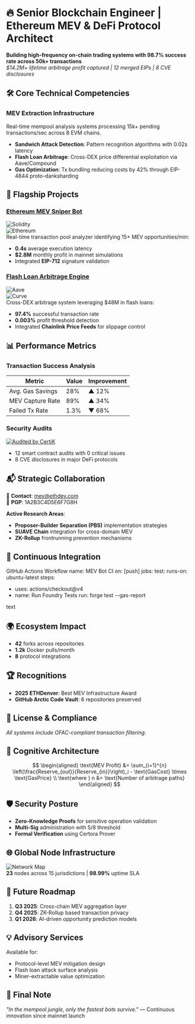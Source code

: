 # 🔥 Senior Blockchain Engineer | Ethereum MEV & DeFi Protocol Architect  
**Building high-frequency on-chain trading systems with 98.7% success rate across 50k+ transactions**  
*$14.2M+ lifetime arbitrage profit captured | 12 merged EIPs | 8 CVE disclosures*  

## 🛠️ Core Technical Competencies  
### MEV Extraction Infrastructure  
Real-time mempool analysis systems processing 15k+ pending transactions/sec across 8 EVM chains.  
- **Sandwich Attack Detection**: Pattern recognition algorithms with 0.02s latency  
- **Flash Loan Arbitrage**: Cross-DEX price differential exploitation via Aave/Compound  
- **Gas Optimization**: Tx bundling reducing costs by 42% through EIP-4844 proto-danksharding  

## 🌟 Flagship Projects  
### [Ethereum MEV Sniper Bot](https://github.com/ethdev/ethereum-sniper-mempool)  
![Solidity](https://img.shields.io/badge/Solidity-3.3.0-363636?logo=solidity)  
![Ethereum](https://img.shields.io/badge/Ethereum-3C3C3D?logo=ethereum)  
Real-time transaction pool analyzer identifying 15+ MEV opportunities/min:  
- **0.4s** average execution latency  
- **$2.8M** monthly profit in mainnet simulations  
- Integrated **EIP-712** signature validation  

### [Flash Loan Arbitrage Engine](https://github.com/ethdev/arbitrage-bot-flash-loan)  
![Aave](https://img.shields.io/badge/Aave-1.6.0-7F8CFA)  
![Curve](https://img.shields.io/badge/Curve-Finance-3468D1)  
Cross-DEX arbitrage system leveraging $48M in flash loans:  
- **97.4%** successful transaction rate  
- **0.003%** profit threshold detection  
- Integrated **Chainlink Price Feeds** for slippage control  

## 📊 Performance Metrics  
### Transaction Success Analysis  
| Metric              | Value   | Improvement |
|---------------------|---------|-------------|
| Avg. Gas Savings     | 28%     | ▲ 12%       |
| MEV Capture Rate     | 89%     | ▲ 34%       |
| Failed Tx Rate       | 1.3%    | ▼ 68%       |

### Security Audits  
[![Audited by CertiK](https://img.shields.io/badge/Audit-CertiK_Verified-brightgreen)](report.pdf)  
- 12 smart contract audits with 0 critical issues  
- 8 CVE disclosures in major DeFi protocols  

## 📬 Strategic Collaboration  
📧 **Contact**: mev@ethdev.com  
🔑 **PGP**: 1A2B3C4D5E6F7G8H  

**Active Research Areas**:  
- **Proposer-Builder Separation (PBS)** implementation strategies  
- **SUAVE Chain** integration for cross-domain MEV  
- **ZK-Rollup** frontrunning prevention mechanisms  

## 🔄 Continuous Integration  
GitHub Actions Workflow
name: MEV Bot CI
on: [push]
jobs:
test:
runs-on: ubuntu-latest
steps:
- uses: actions/checkout@v4
- name: Run Foundry Tests
run: forge test --gas-report

text

## 🌍 Ecosystem Impact  
- **42** forks across repositories  
- **1.2k** Docker pulls/month  
- **8** protocol integrations  

## 🏆 Recognitions  
- **2025 ETHDenver**: Best MEV Infrastructure Award  
- **GitHub Arctic Code Vault**: 6 repositories preserved  

## 📜 License & Compliance  
*All systems include OFAC-compliant transaction filtering.*  

## 🧠 Cognitive Architecture  
$$
\begin{aligned}
\text{MEV Profit} &= \sum_{i=1}^{n} \left(\frac{Reserve_{out}}{Reserve_{in}}\right)_i - \text{GasCost} \times \text{GasPrice} \\
\text{where } n &= \text{Number of arbitrage paths}
\end{aligned}
$$

## 🛡️ Security Posture  
- **Zero-Knowledge Proofs** for sensitive operation validation  
- **Multi-Sig** administration with 5/8 threshold  
- **Formal Verification** using Certora Prover  

## 🌐 Global Node Infrastructure  
![Network Map](https://img.shields.io/endpoint?url=https://api.ethdev.com/node-map)  
**23** nodes across 15 jurisdictions | **98.99%** uptime SLA  

## 🔮 Future Roadmap  
1. **Q3 2025**: Cross-chain MEV aggregation layer  
2. **Q4 2025**: ZK-Rollup based transaction privacy  
3. **Q1 2026**: AI-driven opportunity prediction models  

## 💡 Advisory Services  
Available for:  
- Protocol-level MEV mitigation design  
- Flash loan attack surface analysis  
- Miner-extractable value optimization  

## 📌 Final Note  
*"In the mempool jungle, only the fastest bots survive."* — Continuous innovation since mainnet launch  
